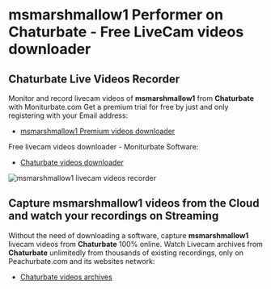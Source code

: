 # msmarshmallow1 Performer on Chaturbate - Free LiveCam videos downloader

## Chaturbate Live Videos Recorder

Monitor and record livecam videos of **msmarshmallow1** from **Chaturbate** with Moniturbate.com
Get a premium trial for free by just and only registering with your Email address:
* [msmarshmallow1 Premium videos downloader](https://moniturbate.com/request-demo-licence-key.html)

Free livecam videos downloader - Moniturbate Software:
* [Chaturbate videos downloader](https://moniturbate.com/moniturbate-download-software.html)

![msmarshmallow1 livecam videos recorder](https://peachurnet.com/templates/moniturbate-software.png)


## Capture msmarshmallow1 videos from the Cloud and watch your recordings on Streaming

Without the need of downloading a software, capture **msmarshmallow1** livecam videos from **Chaturbate** 100% online.
Watch Livecam archives from **Chaturbate** unlimitedly from thousands of existing recordings, only on Peachurbate.com and its websites network:
* [Chaturbate videos archives](https://peachurnet.com/)